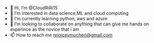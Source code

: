 - 👋 Hi, I’m @CloudRiRi15
- 👀 I’m interested in data science,ML and cloud computing
- 🌱 I’m currently learning python, aws and azure
- 💞️ I’m looking to collaborate on anything that can give me hands on experince as the novice that i am
- 📫 How to reach me rejoiceymucheri@gmail.com

<!---
CloudRiRi15/CloudRiRi15 is a ✨ special ✨ repository because its `README.md` (this file) appears on your GitHub profile.
You can click the Preview link to take a look at your changes.
--->
